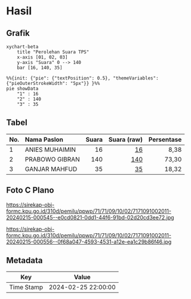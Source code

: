# Hasil

## Grafik

```mermaid
xychart-beta
    title "Perolehan Suara TPS"
    x-axis [01, 02, 03]
    y-axis "Suara" 0 --> 140
    bar [16, 140, 35]
```

```mermaid
%%{init: {"pie": {"textPosition": 0.5}, "themeVariables": {"pieOuterStrokeWidth": "5px"}} }%%
pie showData
    "1" : 16
    "2" : 140
    "3" : 35
```

## Tabel

| No. | Nama Paslon    | Suara | Suara (raw) | Persentase |
|:--- |:-------------- | -----:| -----------:| ----------:|
| 1   | ANIES MUHAIMIN | 16    | [16][p-1]   | 8,38       |
| 2   | PRABOWO GIBRAN | 140   | [140][p-2]  | 73,30      |
| 3   | GANJAR MAHFUD  | 35    | [35][p-3]   | 18,32      |


[p-1]: https://github.com/gigit-pemilu/pemilu-2024-71-sulawesi-utara/blob/main/pilpres/hitung-suara/sub/71-sulawesi-utara/sub/71-kota-manado/sub/09-malalayang/sub/1002-bahu/sub/011-tps/sub/paslon-1.txt
[p-2]: https://github.com/gigit-pemilu/pemilu-2024-71-sulawesi-utara/blob/main/pilpres/hitung-suara/sub/71-sulawesi-utara/sub/71-kota-manado/sub/09-malalayang/sub/1002-bahu/sub/011-tps/sub/paslon-2.txt
[p-3]: https://github.com/gigit-pemilu/pemilu-2024-71-sulawesi-utara/blob/main/pilpres/hitung-suara/sub/71-sulawesi-utara/sub/71-kota-manado/sub/09-malalayang/sub/1002-bahu/sub/011-tps/sub/paslon-3.txt

## Foto C Plano

https://sirekap-obj-formc.kpu.go.id/310d/pemilu/ppwp/71/71/09/10/02/7171091002011-20240215-000545--e0cd0821-0dd1-44f6-91bd-02d20cd3ee72.jpg

https://sirekap-obj-formc.kpu.go.id/310d/pemilu/ppwp/71/71/09/10/02/7171091002011-20240215-000556--0f68a047-4593-4531-a12e-ea1c29b86f46.jpg


## Metadata

| Key        | Value               |
| ---------- | ------------------- |
| Time Stamp | 2024-02-25 22:00:00 |




